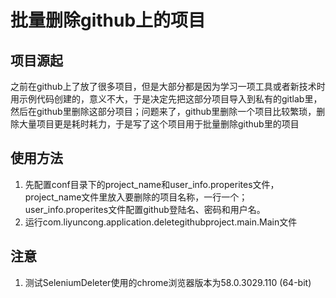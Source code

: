 # 批量删除github上的项目

## 项目源起
之前在github上了放了很多项目，但是大部分都是因为学习一项工具或者新技术时用示例代码创建的，意义不大，于是决定先把这部分项目导入到私有的gitlab里，然后在github里删除这部分项目；问题来了，github里删除一个项目比较繁琐，删除大量项目更是耗时耗力，于是写了这个项目用于批量删除github里的项目

## 使用方法
1. 先配置conf目录下的project_name和user_info.properites文件，project_name文件里放入要删除的项目名称，一行一个；user_info.properites文件配置github登陆名、密码和用户名。
2. 运行com.liyuncong.application.deletegithubproject.main.Main文件

## 注意
1. 测试SeleniumDeleter使用的chrome浏览器版本为58.0.3029.110 (64-bit)
